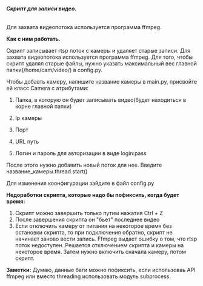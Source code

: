 ###### **Скрипт для записи видео.**

Для захвата видеопотока используется
программа ffmpeg.


**Как с ним работать.**

Скрипт записывает rtsp поток с камеры и удаляет старые записи. Для захвата видеопотока используется
программа ffmpeg.
Для того, чтобы скрипт удалял старые файлы, 
нужно указать максимальный вес главной папки(/home/cam/video/) в config.py.


Чтобы добавть камеру, напишите название камеры в main.py, присвойте ей класс Camera с атрибутами:

1) Папка, в которую он будет записывать видео(будет находиться в корне главной папки)

2) Ip камеры

3) Порт

4) URL путь

5) Логин и пароль для авторизации в виде login:pass

После этого нужно добавить новый поток для нее. Введите название_камеры.thread.start()


Для изменения коонфигурации зайдите в файл config.py


**Недоработки скрипта, которые надо бы пофиксить, когда будет время:**
1) Скрипт можно завершить только путим нажатия Ctrl + Z
2) После завершения скрипта он "бьет" последнее видео
3) Если отключить камеру от питания на некоторое время без остановки скрипта, то при подключения
обратно, скрипт не начинает заново вести запись. Ffmpeg выдает ошибку о том, что rtsp поток недоступен.
Решается отключением скрипта и камеры на некоторое время. Затем нужно включить сначала камеру, потом скрипт.


**Заметки:**
Думаю, данные баги можно пофиксить, если использоваь API ffmpeg или вместо threading использовать
модуль subprocess.

